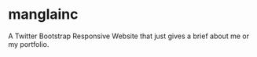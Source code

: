 # manglainc
A Twitter Bootstrap Responsive Website that just gives a brief about me or my portfolio.
